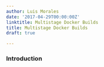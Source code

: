 ```yaml
---
author: Luis Morales
date: '2017-04-29T00:00:00Z'
linktitle: Multistage Docker Builds
title: Multistage Docker Builds
draft: true

---
```

### **Introduction**


